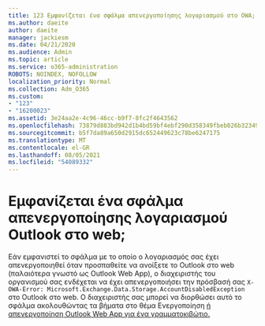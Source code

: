 ```yaml
---
title: 123 Εμφανίζεται ένα σφάλμα απενεργοποίησης λογαριασμού στο OWA;
ms.author: daeite
author: daeite
manager: jackiesm
ms.date: 04/21/2020
ms.audience: Admin
ms.topic: article
ms.service: o365-administration
ROBOTS: NOINDEX, NOFOLLOW
localization_priority: Normal
ms.collection: Adm_O365
ms.custom:
- "123"
- "16200023"
ms.assetid: 3e24aa2e-4c96-46cc-b9f7-8fc2f4643562
ms.openlocfilehash: 73879d883bd942d1b4bd59bf4ebf290d358349fbeb026b3234934319014d21af
ms.sourcegitcommit: b5f7da89a650d2915dc652449623c78be6247175
ms.translationtype: MT
ms.contentlocale: el-GR
ms.lasthandoff: 08/05/2021
ms.locfileid: "54089332"
---
```

# <a name="getting-an-account-disabled-error-in-outlook-on-the-web"></a>Εμφανίζεται ένα σφάλμα απενεργοποίησης λογαριασμού Outlook στο web;

Εάν εμφανιστεί το  σφάλμα με το οποίο ο λογαριασμός σας έχει απενεργοποιηθεί όταν προσπαθείτε να ανοίξετε το Outlook στο web (παλαιότερα γνωστό ως Outlook Web App), ο διαχειριστής του οργανισμού σας ενδέχεται να έχει απενεργοποιήσει την πρόσβασή σας `X-OWA-Error: Microsoft.Exchange.Data.Storage.AccountDisabledException` στο Outlook στο web. Ο διαχειριστής σας μπορεί να διορθώσει αυτό το σφάλμα ακολουθώντας τα βήματα στο θέμα Ενεργοποίηση [ή απενεργοποίηση Outlook Web App για ένα γραμματοκιβώτιο.](https://technet.microsoft.com/library/bb124124%28v=exchg.150%29.aspx)
